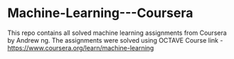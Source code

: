 # Machine-Learning---Coursera
This repo contains all solved machine learning assignments from Coursera by Andrew ng.
The assignments were solved using OCTAVE
Course link - https://www.coursera.org/learn/machine-learning

